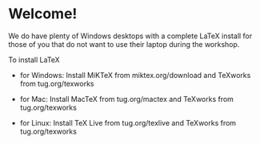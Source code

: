 # Welcome!

We do have plenty of Windows desktops with a complete LaTeX install for those of you that do not want to use their laptop during the workshop.

To install LaTeX
- for Windows: Install MiKTeX from miktex.org/download and TeXworks from tug.org/texworks

- for Mac: Install MacTeX from tug.org/mactex and TeXworks from tug.org/texworks

- for Linux: Install TeX Live from tug.org/texlive and TeXworks from tug.org/texworks